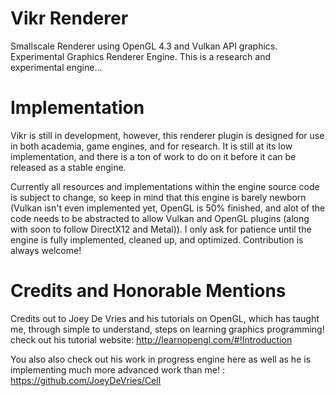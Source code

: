 # Vikr Renderer
Smallscale Renderer using OpenGL 4.3 and Vulkan API graphics. 
Experimental Graphics Renderer Engine. This is a research and experimental
engine...

# Implementation
Vikr is still in development, however, this renderer plugin is designed for use in both
academia, game engines, and for research. It is still at its low implementation, and there
is a ton of work to do on it before it can be released as a stable engine. 
  
Currently all resources and implementations within the engine source code is subject to change,
so keep in mind that this engine is barely newborn (Vulkan isn't even implemented yet,
OpenGL is 50% finished, and alot of the code needs to be abstracted to allow Vulkan and OpenGL plugins (along with soon to follow DirectX12 and Metal)). I only ask for patience until the engine is fully implemented, cleaned up,
and optimized. Contribution is always welcome!

# Credits and Honorable Mentions
Credits out to Joey De Vries and his tutorials on OpenGL, which has taught me,
through simple to understand, steps on learning graphics programming! check
out his tutorial website: http://learnopengl.com/#!Introduction
  
You also also check out his work in progress engine here as well as he is implementing
much more advanced work than me! : https://github.com/JoeyDeVries/Cell